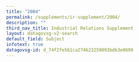 ```yaml
---
title: "2004"
permalink: /supplements/ir-supplement/2004/
description: ""
third_nav_title: Industrial Relations Supplement
layout: datagovsg-v2-search
default_field: Subject
infotext: true
datagovsg-id: d_74f2fe561ca274623259093bdb3e0699
---
```


